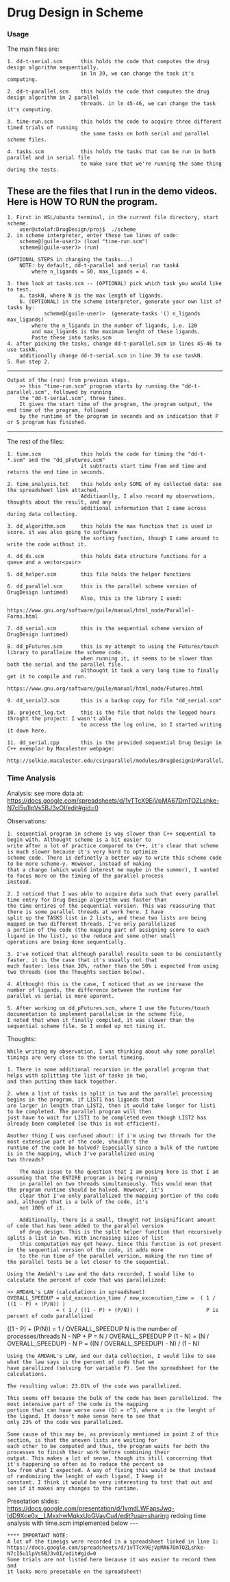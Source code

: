 # Drug Design in Scheme

### Usage

The main files are:

    1. dd-t-serial.scm      this holds the code that computes the drug design algorithm sequentially.
                            in ln 39, we can change the task it's computing.

    2. dd-t-parallel.scm    this holds the code that computes the drug design algorithm in 2 parallel
                            threads. in ln 45-46, we can change the task it's computing. 

    3. time-run.scm         this holds the code to acquire three different timed trials of running 
                            the same tasks on both serial and parallel scheme files.

    4. tasks.scm            this holds the tasks that can be run in both parallel and in serial file 
                            to make sure that we're running the same thing during the tests.

  These are the files that I run in the demo videos.
  Here is HOW TO RUN the program.
  ---------------------------------------------------------------------------------------------
    1. First in WSL/ubuntu terminal, in the current file directory, start scheme.
        user@stolaf:DrugDesign/proj$  ./scheme
    2. in scheme interpreter, enter these two lines of code:
        scheme@(guile-user)> (load "time-run.scm")
        scheme@(guile-user)> (run)

    (OPTIONAL STEPS in changing the tasks...)
        NOTE: by default, dd-t-parallel and serial run task4 
            where n_ligands = 50, max_ligands = 4.

    3. then look at tasks.scm -- (OPTIONAL) pick which task you would like to test.
        a. taskN, where N is the max length of ligands. 
        b. (OPTIONAL) in the scheme interpreter, generate your own list of tasks by:
                scheme@(guile-user)>  (generate-tasks '() n_ligands max_ligands)
            where the n_ligands in the number of ligands, i.e. 120
            and max_ligands is the maximum lenght of these ligands.
            Paste these into tasks.scm 
    4. after picking the tasks, change dd-t-parallel.scm in lines 45-46 to use taskN.
        additionally change dd-t-serial.scm in line 39 to use taskN. 
    5. Run step 2.
  ---------------------------------------------------------------------------------------------
    Output of the (run) from previous steps.
        >> this "time-run.scm" program starts by running the "dd-t-parallel.scm", followed by running 
        the "dd-t-serial.scm", three times. 
        It gives the start time of the program, the program output, the end time of the program, followed
        by the runtime of the program in seconds and an indication that P or S program has finished. 
  ---------------------------------------------------------------------------------------------
  The rest of the files: 
  
    1. time.scm             this holds the code for timing the "dd-t-*.scm" and the "dd_pFutures.scm"
                            it subtracts start time from end time and returns the end time in seconds. 

    2. time_analysis.txt    this holds only SOME of my collected data: see the spreadsheet link attached. 
                            Additiaonlly, I also record my observations, thoughts about the result, and any
                            additional information that I came across during data collecting.

    3. dd_algorithm.scm     this holds the max function that is used in score. it was also going to software
                            the sorting function, though I came around to write the code without it.

    4. dd_ds.scm            this holds data structure functions for a queue and a vector<pair>

    5. dd_helper.scm        this file holds the helper functions

    6. dd_parallel.scm      this is the parallel scheme version of DrugDesign (untimed)
                            Also, this is the library I used: 
                            https://www.gnu.org/software/guile/manual/html_node/Parallel-Forms.html

    7. dd_serial.scm        this is the sequential scheme version of DrugDesign (untimed)

    8. dd_pFutures.scm      this is my attempt to using the Futures/touch library to paralleize the scheme code. 
                            when running it, it seems to be slower than both the serial and the parallel file. 
                            althought it took a very long time to finally get it to compile and run. 
                            https://www.gnu.org/software/guile/manual/html_node/Futures.html

    9. dd_serial2.scm       this is a backup copy for file "dd_serial.scm"

    10. project_log.txt     this is the file that holds the logged hours throght the project: I wasn't able
                            to access the log online, so I started writing it down here.

    11. dd_serial.cpp       this is the provided sequential Drug Design in C++ exemplar by Macalester webpage:
                            http://selkie.macalester.edu/csinparallel/modules/DrugDesignInParallel/build/html/
### Time Analysis

Analysis: see more data at: https://docs.google.com/spreadsheets/d/1vTTcX9EjVpMA67DmTOZLshke-N7cI5u1lpVs5BJ3vOI/edit#gid=0

Observations:

    1. sequential program in scheme is way slower than C++ sequential to begin with. Althought scheme is a bit easier to 
    write after a lot of practice compared to C++, it's clear that scheme is much slower because it's very hard to optimize
    scheme code. There is definetly a better way to write this scheme code to be more scheme-y. However, instead of making 
    that a change (which would interest me maybe in the summer), I wanted to focus more on the timing of the parallel process
    instead. 

    2. I noticed that I was able to acquire data such that every parallel time entry for Drug Design algorithm was faster than
    the time entires of the sequential version. This was reassuring that there is some parallel threads at work here. I have
    split up the TASKS list in 2 lists, and these two lists are being mapped on two different threads. I've only parallelized 
    a portion of the code (the mapping part of assigning score to each ligand in the list), so the reduce and some other small
    operations are being done sequentially. 

    3. I've noticed that although parallel results seem to be consistently faster, it is the case that it's usually not that
    much faster: less than 30%, rather than the 50% i expected from using two threads (see the Thoughts section below).

    4. Althought this is the case, I noticed that as we increase the number of ligands, the difference between the runtime for
    parallel vs serial is more aparent. 

    5. After working on dd_pFutures.scm, where I use the Futures/touch documentation to implement parallelism in the scheme file, 
    I noted that when it finally compiled, it was slower than the sequential scheme file. So I ended up not timing it.

Thoughts:

    While writing my observation, I was thinking about why some parallel timings are very close to the serial timeing. 

    1. There is some additional recursion in the parallel program that helps with splitting the list of tasks in two,
    and then putting them back together.

    2. when a list of tasks is split in two and the parallel processing begins in the program, if LIST1 has ligands that
    are larger in length than LIST2, then it would take longer for list1 to be completed. The parallel program will then
    just have to wait for LIST1 to be completed even though LIST2 has already been completed (so this is not efficient). 

    Another thing I was confused about: if i'm using two threads for the most extensive part of the code, shouldn't the
    runtime of the code be halved? Especially since a bulk of the runtime is in the mapping, which I've parallelized using
    two threads?

        The main issue to the question that I am posing here is that I am assuming that the ENTIRE program is being running
        in parallel on two threads simultaniously. This would mean that the program runtime should be halved. However, it's 
        clear that I've only parallelized the mapping portion of the code and, although that is a bulk of the code, it's 
        not 100% of it. 

        Additionally, there is a small, thought not insignificant amount of code that has been added to the parallel version 
        of drug design. This is the split helper function that recursively splits a list in two. With increasing sizes of list
        this computation may get heavy. Since this function is not present in the sequential version of the code, it adds more
        to the run time of the parallel version, making the run time of the parallel tests be a lot closer to the sequential.

    Using the Amdahl's Law and the data recorded, I would like to calculate the percent of code that was parallelized:  

    >> AMDAHL's LAW (calculations in spreadsheet)
    OVERALL_SPEEDUP = old_excecution_time / new_excecution_time =  ( 1 / ((1 - P) + (P/N)) )
                    = ( 1 / ((1 - P) + (P/N)) )                      P is percent of code parallelized
  ((1 - P) + (P/N)) = 1 / OVERALL_SPEEDUP                           N is the number of processes/threads
         N - NP + P = N / OVERALL_SPEEDUP
          P (1 - N) = (N / OVERALL_SPEEDUP) - N
                  P = ((N / OVERALL_SPEEDUP) - N) / (1 - N)

    Using the AMDAHL's LAW, and our data collection, I would like to see what the law says is the percent of code that we 
    have parallized (solving for variable P). See the spreadsheet for the calculations. 

    The resulting value: 23.01% of the code was parallelized.

    This seems off because the bulk of the code has been parallelized. The most intensive part of the code is the mapping 
    portion that can have worse case (O) = n^3, where n is the lenght of the ligand. It doesn't make sense here to see that
    only 23% of the code was parallelized. 
    
    Some cause of this may be, as previously mentioned in point 2 of this section, is that the uneven lists are waiting for
    each other to be computed and thus, the program waits for both the processes to finish their work before combining their
    output. This makes a lot of sense, though its still concerning that it's happening so often as to reduce the percent so
    low from what I expected. A way of fixing this would be that instead of randomizing the lenght of each ligand, I keep it
    constant. I think it would be very interesting to test that out and see if it makes any changes to the runtime. 


Presetation slides: https://docs.google.com/presentation/d/1vmdLWFapsJwq-ldD9Xce0x__LMxxhwMqkxUoGVayCu4/edit?usp=sharing
redoing time analysis with time.scm implemented below --- 

    **** IMPORTANT NOTE: 
    A lot of the timeigs were recorded in a spreadsheet linked in line 1:
    https://docs.google.com/spreadsheets/d/1vTTcX9EjVpMA67DmTOZLshke-N7cI5u1lpVs5BJ3vOI/edit#gid=0
    Some trials are not listed here because it was easier to record them and
    it looks more presetable on the spreadsheet! 

